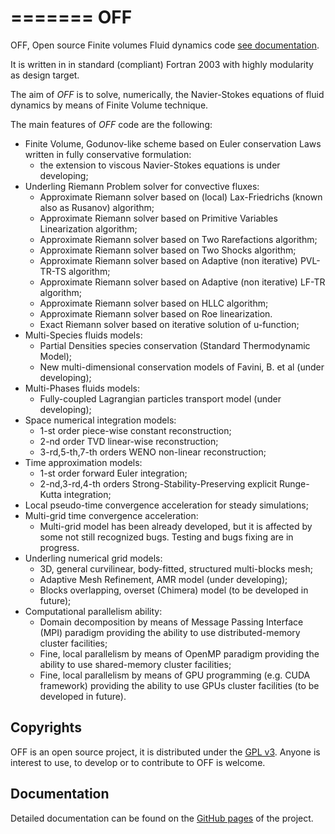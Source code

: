 =======
OFF
==========

OFF, Open source Finite volumes Fluid dynamics code [see documentation](http://szaghi.github.com/OFF/index.html).

It is written in in standard (compliant) Fortran 2003 with highly modularity as design target.

The aim of _OFF_ is to solve, numerically, the Navier-Stokes equations of fluid dynamics by means of Finite Volume technique.

The main features of _OFF_ code are the following:
* Finite Volume, Godunov-like scheme based on Euler conservation Laws written in fully conservative formulation:
    - the extension to viscous Navier-Stokes equations is under developing;
* Underling Riemann Problem solver for convective fluxes:
    - Approximate Riemann solver based on (local) Lax-Friedrichs (known also as Rusanov) algorithm;
    - Approximate Riemann solver based on Primitive Variables Linearization algorithm;
    - Approximate Riemann solver based on Two Rarefactions algorithm;
    - Approximate Riemann solver based on Two Shocks algorithm;
    - Approximate Riemann solver based on Adaptive (non iterative) PVL-TR-TS algorithm;
    - Approximate Riemann solver based on Adaptive (non iterative) LF-TR algorithm;
    - Approximate Riemann solver based on HLLC algorithm;
    - Approximate Riemann solver based on Roe linearization.
    - Exact Riemann solver based on iterative solution of u-function;
* Multi-Species fluids models:
    - Partial Densities species conservation (Standard Thermodynamic Model);
    - New multi-dimensional conservation models of Favini, B. et al (under developing);
* Multi-Phases fluids models:
    - Fully-coupled Lagrangian particles transport model (under developing);
* Space numerical integration models:
    - 1-st order piece-wise constant reconstruction;
    - 2-nd order TVD linear-wise reconstruction;
    - 3-rd,5-th,7-th orders WENO non-linear reconstruction;
* Time approximation models:
    - 1-st order forward Euler integration;
    - 2-nd,3-rd,4-th orders Strong-Stability-Preserving explicit Runge-Kutta integration;
* Local pseudo-time convergence acceleration for steady simulations;
* Multi-grid time convergence acceleration:
    - Multi-grid model has been already developed, but it is affected by some not still recognized bugs. Testing and bugs fixing
      are in progress.
* Underling numerical grid models:
    - 3D, general curvilinear, body-fitted, structured multi-blocks mesh;
    - Adaptive Mesh Refinement, AMR model (under developing);
    - Blocks overlapping, overset (Chimera) model (to be developed in future);
* Computational parallelism ability:
    - Domain decomposition by means of Message Passing Interface (MPI) paradigm providing the ability to use distributed-memory
      cluster facilities;
    - Fine, local parallelism by means of OpenMP paradigm providing the ability to use shared-memory cluster facilities;
    - Fine, local parallelism by means of GPU programming (e.g. CUDA framework) providing the ability to use GPUs cluster
      facilities (to be developed in future).

Copyrights
----------

OFF is an open source project, it is distributed under the [GPL v3](http://www.gnu.org/licenses/gpl-3.0.html). Anyone is interest to use, to develop or to contribute to OFF is welcome.

Documentation
----------

Detailed documentation can be found on the [GitHub pages](http://szaghi.github.com/OFF/index.html) of the project.
